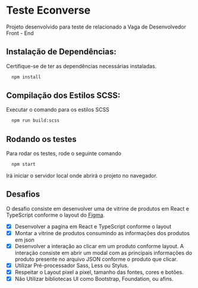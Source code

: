 
# Teste Econverse

Projeto desenvolvido para teste de relacionado a Vaga de Desenvolvedor Front - End

## Instalação de Dependências:

Certifique-se de ter as dependências necessárias instaladas. 

```bash
  npm install   
```
## Compilação dos Estilos SCSS:

Executar o comando para os estilos SCSS 

```bash
  npm run build:scss   
```
## Rodando os testes

Para rodar os testes, rode o seguinte comando

```bash
  npm start
```

Irá iniciar o servidor local onde abrirá o projeto no navegador.


## Desafios

O desafio consiste em desenvolver uma de vitrine de produtos em React e TypeScript conforme o layout do [Figma](https://www.figma.com/file/rWnzPeoxgynuNPsJjV0VmV/Teste-Front-End-Jr?node-id=0%3A1).

- [x]  Desenvolver a pagina em React e TypeScript conforme o layout
- [x]  Montar a vitrine de produtos consumindo as informações dos produtos em json
- [x]  Desenvolver a interação ao clicar em um produto conforme layout. A interação consiste em abrir um modal com as principais informações do produto presente no arquivo JSON conforme o produto que clicar.
- [x]  Utilizar Pré-processador Sass, Less ou Stylus.
- [x]  Respeitar o Layout pixel a pixel, tamanho das fontes, cores e botões.
- [x]  Não Utilizar bibliotecas UI como Bootstrap, Foundation, ou afins.
